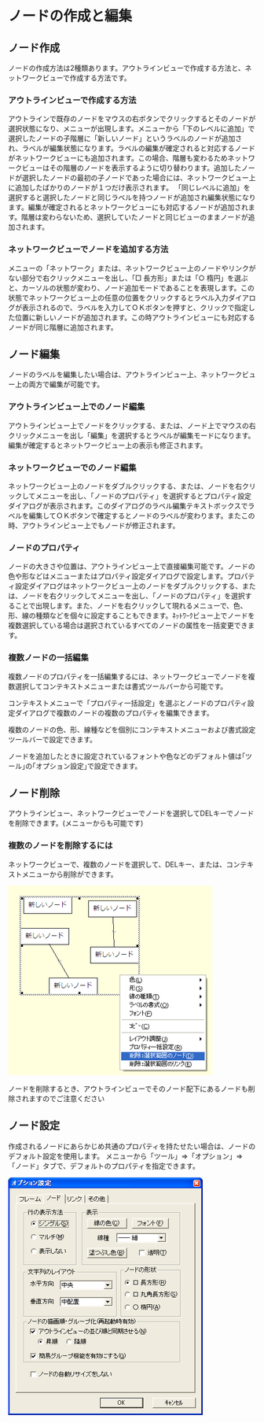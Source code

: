 # ノードの作成と編集

## ノード作成

ノードの作成方法は2種類あります。アウトラインビューで作成する方法と、ネットワークビューで作成する方法です。

### アウトラインビューで作成する方法
アウトラインで既存のノードをマウスの右ボタンでクリックするとそのノードが選択状態になり、メニューが出現します。メニューから「下のレベルに追加」で選択したノードの子階層に「新しいノード」というラベルのノードが追加され、ラベルが編集状態になります。ラベルの編集が確定されると対応するノードがネットワークビューにも追加されます。この場合、階層も変わるためネットワークビューはその階層のノードを表示するように切り替わります。追加したノードが選択したノードの最初の子ノードであった場合には、ネットワークビュー上に追加したばかりのノードが１つだけ表示されます。
「同じレベルに追加」を選択すると選択したノードと同じラベルを持つノードが追加され編集状態になります。編集が確定されるとネットワークビューにも対応するノードが追加されます。階層は変わらないため、選択していたノードと同じビューのままノードが追加されます。

### ネットワークビューでノードを追加する方法
メニューの「ネットワーク」または、ネットワークビュー上のノードやリンクがない部分で右クリックメニューを出し、「□ 長方形」または「○ 楕円」を選ぶと、カーソルの状態が変わり、ノード追加モードであることを表現します。この状態でネットワークビュー上の任意の位置をクリックするとラベル入力ダイアログが表示されるので、ラベルを入力してＯＫボタンを押すと、クリックで指定した位置に新しいノードが追加されます。この時アウトラインビューにも対応するノードが同じ階層に追加されます。

## ノード編集
ノードのラベルを編集したい場合は、アウトラインビュー上、ネットワークビュー上の両方で編集が可能です。

### アウトラインビュー上でのノード編集
アウトラインビュー上でノードをクリックする、または、ノード上でマウスの右クリックメニューを出し「編集」を選択するとラベルが編集モードになります。編集が確定するとネットワークビュー上の表示も修正されます。

### ネットワークビューでのノード編集
ネットワークビュー上のノードをダブルクリックする、または、ノードを右クリックしてメニューを出し、「ノードのプロパティ」を選択するとプロパティ設定ダイアログが表示されます。このダイアログのラベル編集テキストボックスでラベルを編集してＯＫボタンで確定するとノードのラベルが変わります。またこの時、アウトラインビュー上でもノードが修正されます。

### ノードのプロパティ
ノードの大きさや位置は、アウトラインビュー上で直接編集可能です。ノードの色や形などはメニューまたはプロパティ設定ダイアログで設定します。プロパティ設定ダイアログはネットワークビュー上のノードをダブルクリックする、または、ノードを右クリックしてメニューを出し、「ノードのプロパティ」を選択することで出現します。また、ノードを右クリックして現れるメニューで、色、形、線の種類などを個々に設定することもできます。ﾈｯﾄﾜｰｸビュー上でノードを複数選択している場合は選択されているすべてのノードの属性を一括変更できます。

### 複数ノードの一括編集
複数ノードのプロパティを一括編集するには、ネットワークビューでノードを複数選択してコンテキストメニューまたは書式ツールバーから可能です。

コンテキストメニューで「プロパティ一括設定」を選ぶとノードのプロパティ設定ダイアログで複数のノードの複数のプロパティを編集できます。

複数のノードの色、形、線種などを個別にコンテキストメニューおよび書式設定ツールバーで設定できます。

ノードを追加したときに設定されているフォントや色などのデフォルト値は｢ツール｣の｢オプション設定｣で設定できます。

## ノード削除
アウトラインビュー、ネットワークビューでノードを選択してDELキーでノードを削除できます。(メニューからも可能です)

### 複数のノードを削除するには
ネットワークビューで、複数のノードを選択して、DELキー、または、コンテキストメニューから削除ができます。

![](/images/delete_nodes.png)

ノードを削除するとき、アウトラインビューでそのノード配下にあるノードも削除されますのでご注意ください

## ノード設定
作成されるノードにあらかじめ共通のプロパティを持たせたい場合は、ノードのデフォルト設定を使用します。
メニューから「ツール」⇒「オプション」⇒「ノード」タブで、デフォルトのプロパティを指定できます。

![](/images/node_default.png)
